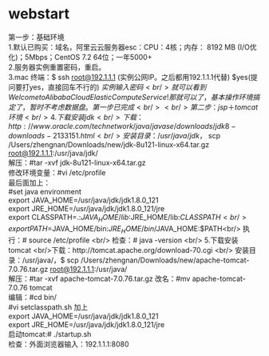 # webstart<br/>
第一步：基础环境<br/>
1.默认已购买：域名，阿里云云服务器esc：CPU：4核；内存： 8192 MB (I/O优化)；5Mbps；CentOS 7.2 64位；一年5000+<br/>
2.服务器实例重置密码，重启。<br/>
3.mac 终端：$ ssh root@192.1.1.1  (实例公网IP。之后都用192.1.1.1代替) $yes(提问要打yes，直接回车不行的) $实例输入密码  <br/>就可以看到Welcome to Alibaba Cloud Elastic Compute Service !那就可以了，基本操作环境搞定了，暂时不考虑数据盘。第一步已完成<br/><br/>
第二步：jsp＋tomcat环境<br/>
4.下载安装jdk<br/>下载：http://www.oracle.com/technetwork/java/javase/downloads/jdk8-downloads-2133151.html<br/>
安装目录：/usr/java/jdk，$ scp /Users/zhengnan/Downloads/new/jdk-8u121-linux-x64.tar.gz root@192.1.1.1:/usr/java/jdk/<br/>
解压：#tar -xvf jdk-8u121-linux-x64.tar.gz<br/>
修改环境变量：#vi /etc/profile  <br/>
最后面加上：<br/>
#set java environment<br/>
export JAVA_HOME=/usr/java/jdk/jdk1.8.0_121<br/>
export JRE_HOME=/usr/java/jdk/jdk1.8.0_121/jre<br/>
export CLASSPATH=.:$JAVA_HOME/lib$:JRE_HOME/lib:$CLASSPATH<br/>
export PATH=$JAVA_HOME/bin:$JRE_HOME/bin/$JAVA_HOME:$PATH<br/>
执行：# source /etc/profile <br/>
检查：# java -version <br/>
5.下载安装tomcat <br/>下载：http://tomcat.apache.org/download-70.cgi <br/>
安装目录：/usr/java/，$ scp /Users/zhengnan/Downloads/new/apache-tomcat-7.0.76.tar.gz root@192.1.1.1:/usr/java/ <br/>
解压：#tar -xvf apache-tomcat-7.0.76.tar.gz 改名：#mv apache-tomcat-7.0.76 tomcat<br/>
编辑：#cd bin/ <br/>
#vi setclasspath.sh 加上<br/>
export JAVA_HOME=/usr/java/jdk/jdk1.8.0_121<br/>
export JRE_HOME=/usr/java/jdk/jdk1.8.0_121/jre <br/>
启动tomcat:# ./startup.sh <br/>
检查：外面浏览器输入：192.1.1.1:8080<br/>
